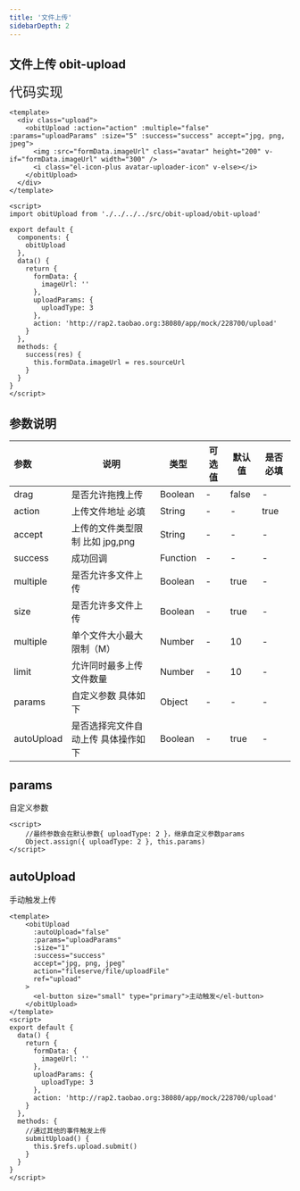 ```yaml
---
title: '文件上传'
sidebarDepth: 2
---
```

##  文件上传 obit-upload
<ClientOnly>
  <obit-upload />
</ClientOnly>


<font size=5>代码实现</font>
```Vue
<template>
  <div class="upload">
    <obitUpload :action="action" :multiple="false" :params="uploadParams" :size="5" :success="success" accept="jpg, png, jpeg">
      <img :src="formData.imageUrl" class="avatar" height="200" v-if="formData.imageUrl" width="300" />
      <i class="el-icon-plus avatar-uploader-icon" v-else></i>
    </obitUpload>
  </div>
</template>

<script>
import obitUpload from './../../../src/obit-upload/obit-upload'

export default {
  components: {
    obitUpload
  },
  data() {
    return {
      formData: {
        imageUrl: ''
      },
      uploadParams: {
        uploadType: 3
      },
      action: 'http://rap2.taobao.org:38080/app/mock/228700/upload'
    }
  },
  methods: {
    success(res) {
      this.formData.imageUrl = res.sourceUrl
    }
  }
}
</script>

```

##  参数说明

| 参数| 说明 | 类型 | 可选值 | 默认值 | 是否必填 |
| :------ | ------ | ------ | ------ | ------ | ------ |
| drag | 是否允许拖拽上传 | Boolean |- | false | - |
| action | 上传文件地址 必填  | String |- | - | true |
| accept | 上传的文件类型限制 比如  jpg,png | String |- | - | - |
| success | 成功回调  | Function |- | - | - |
| multiple | 是否允许多文件上传  | Boolean |- | true | - |
| size | 是否允许多文件上传  | Boolean |- | true | - |
| multiple | 单个文件大小最大限制（M）  | Number |- | 10 | - |
| limit | 允许同时最多上传文件数量  | Number |- | 10 | - |
| params | 自定义参数 具体如下  | Object |- | - | - |
| autoUpload | 是否选择完文件自动上传 具体操作如下  | Boolean |- | true | - |

##  params
自定义参数
```vue
<script>
    //最终参数会在默认参数{ uploadType: 2 }，继承自定义参数params
    Object.assign({ uploadType: 2 }, this.params)
</script>

```

##  autoUpload
手动触发上传
```vue
<template>
    <obitUpload
      :autoUpload="false"
      :params="uploadParams"
      :size="1"
      :success="success"
      accept="jpg, png, jpeg"
      action="fileserve/file/uploadFile"
      ref="upload"
    >
      <el-button size="small" type="primary">主动触发</el-button>
    </obitUpload>
</template>
<script>
export default {
  data() {
    return {
      formData: {
        imageUrl: ''
      },
      uploadParams: {
        uploadType: 3
      },
      action: 'http://rap2.taobao.org:38080/app/mock/228700/upload'
    }
  },
  methods: {
    //通过其他的事件触发上传
    submitUpload() {
      this.$refs.upload.submit()
    }
  }
}
</script>


```
<ClientOnly>
  <obit-gif/>
</ClientOnly>
